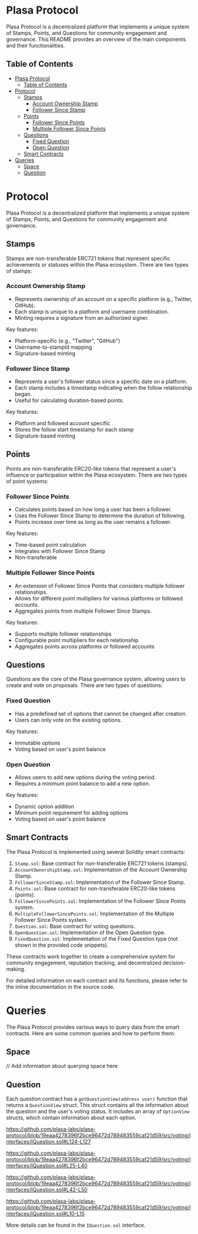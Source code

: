 # Plasa Protocol

Plasa Protocol is a decentralized platform that implements a unique system of Stamps, Points, and Questions for community engagement and governance. This README provides an overview of the main components and their functionalities.

## Table of Contents

- [Plasa Protocol](#plasa-protocol)
  - [Table of Contents](#table-of-contents)
- [Protocol](#protocol)
  - [Stamps](#stamps)
    - [Account Ownership Stamp](#account-ownership-stamp)
    - [Follower Since Stamp](#follower-since-stamp)
  - [Points](#points)
    - [Follower Since Points](#follower-since-points)
    - [Multiple Follower Since Points](#multiple-follower-since-points)
  - [Questions](#questions)
    - [Fixed Question](#fixed-question)
    - [Open Question](#open-question)
  - [Smart Contracts](#smart-contracts)
- [Queries](#queries)
  - [Space](#space)
  - [Question](#question)

# Protocol

Plasa Protocol is a decentralized platform that implements a unique system of Stamps, Points, and Questions for community engagement and governance.

## Stamps

Stamps are non-transferable ERC721 tokens that represent specific achievements or statuses within the Plasa ecosystem. There are two types of stamps:

### Account Ownership Stamp

- Represents ownership of an account on a specific platform (e.g., Twitter, GitHub).
- Each stamp is unique to a platform and username combination.
- Minting requires a signature from an authorized signer.

Key features:

- Platform-specific (e.g., "Twitter", "GitHub")
- Username-to-stampId mapping
- Signature-based minting

### Follower Since Stamp

- Represents a user's follower status since a specific date on a platform.
- Each stamp includes a timestamp indicating when the follow relationship began.
- Useful for calculating duration-based points.

Key features:

- Platform and followed account specific
- Stores the follow start timestamp for each stamp
- Signature-based minting

## Points

Points are non-transferable ERC20-like tokens that represent a user's influence or participation within the Plasa ecosystem. There are two types of point systems:

### Follower Since Points

- Calculates points based on how long a user has been a follower.
- Uses the Follower Since Stamp to determine the duration of following.
- Points increase over time as long as the user remains a follower.

Key features:

- Time-based point calculation
- Integrates with Follower Since Stamp
- Non-transferable

### Multiple Follower Since Points

- An extension of Follower Since Points that considers multiple follower relationships.
- Allows for different point multipliers for various platforms or followed accounts.
- Aggregates points from multiple Follower Since Stamps.

Key features:

- Supports multiple follower relationships
- Configurable point multipliers for each relationship
- Aggregates points across platforms or followed accounts

## Questions

Questions are the core of the Plasa governance system, allowing users to create and vote on proposals. There are two types of questions:

### Fixed Question

- Has a predefined set of options that cannot be changed after creation.
- Users can only vote on the existing options.

Key features:

- Immutable options
- Voting based on user's point balance

### Open Question

- Allows users to add new options during the voting period.
- Requires a minimum point balance to add a new option.

Key features:

- Dynamic option addition
- Minimum point requirement for adding options
- Voting based on user's point balance

## Smart Contracts

The Plasa Protocol is implemented using several Solidity smart contracts:

1. `Stamp.sol`: Base contract for non-transferable ERC721 tokens (stamps).
2. `AccountOwnershipStamp.sol`: Implementation of the Account Ownership Stamp.
3. `FollowerSinceStamp.sol`: Implementation of the Follower Since Stamp.
4. `Points.sol`: Base contract for non-transferable ERC20-like tokens (points).
5. `FollowerSincePoints.sol`: Implementation of the Follower Since Points system.
6. `MultipleFollowerSincePoints.sol`: Implementation of the Multiple Follower Since Points system.
7. `Question.sol`: Base contract for voting questions.
8. `OpenQuestion.sol`: Implementation of the Open Question type.
9. `FixedQuestion.sol`: Implementation of the Fixed Question type (not shown in the provided code snippets).

These contracts work together to create a comprehensive system for community engagement, reputation tracking, and decentralized decision-making.

For detailed information on each contract and its functions, please refer to the inline documentation in the source code.

# Queries

The Plasa Protocol provides various ways to query data from the smart contracts. Here are some common queries and how to perform them:

## Space

// Add information about querying space here

## Question

Each question contract has a `getQuestionView(address user)` function that returns a `QuestionView` struct. This struct contains all the information about the question and the user's voting status.
It includes an array of `OptionView` structs, which contain information about each option.

https://github.com/plasa-labs/plasa-protocol/blob/19eaa4278396f2bce96472d789483559caf21d59/src/voting/interfaces/IQuestion.sol#L124-L127

https://github.com/plasa-labs/plasa-protocol/blob/19eaa4278396f2bce96472d789483559caf21d59/src/voting/interfaces/IQuestion.sol#L25-L40

https://github.com/plasa-labs/plasa-protocol/blob/19eaa4278396f2bce96472d789483559caf21d59/src/voting/interfaces/IQuestion.sol#L42-L50

https://github.com/plasa-labs/plasa-protocol/blob/19eaa4278396f2bce96472d789483559caf21d59/src/voting/interfaces/IQuestion.sol#L10-L15

More details can be found in the `IQuestion.sol` interface.
